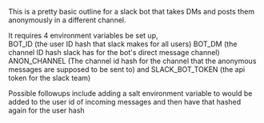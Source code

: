 This is a pretty basic outline for a slack bot that takes DMs and posts them
anonymously in a different channel.

It requires 4 environment variables be set up,  
BOT_ID (the user ID hash that slack makes for all users)
BOT_DM (the channel ID hash slack has for the bot's direct message channel)
ANON_CHANNEL (The channel id hash for the channel that the anonymous messages
   are supposed to be sent to)
and SLACK_BOT_TOKEN (the api token for the slack team)

Possible followups include adding a salt environment variable to would be added
to the user id of incoming messages and then have that hashed again for the user hash
